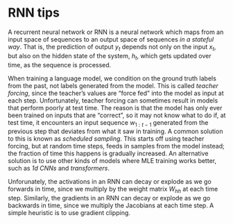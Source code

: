 # RNN tips

A recurrent neural network or RNN is a neural network which maps from an input space of
sequences to an output space of sequences _in a stateful way_. That is, the prediction of output $y_t$
depends not only on the input $x_t$, but also on the hidden state of the system, $h_t$, which gets updated
over time, as the sequence is processed.

When training a language model, we condition on the ground truth labels from the past, not labels generated from the model.
This is called _teacher forcing_, since the teacher’s values are “force fed” into the model as input at
each step.
Unfortunately, teacher forcing can sometimes result in models that perform poorly at test time.
The reason is that the model has only ever been trained on inputs that are “correct”, so it may not
know what to do if, at test time, it encounters an input sequence $w_{1:t-1}$ generated from the previous
step that deviates from what it saw in training.
A common solution to this is known as _scheduled sampling_. This starts off using
teacher forcing, but at random time steps, feeds in samples from the model instead; the fraction of
time this happens is gradually increased.
An alternative solution is to use other kinds of models where MLE training works better, such as
_1d CNNs_ and _transformers_.

Unforunately, the activations in an RNN can decay or explode as we go forwards in time, since
we multiply by the weight matrix $W_{hh}$ at each time step. Similarly, the gradients in an RNN can
decay or explode as we go backwards in time, since we multiply the Jacobians at each time step. A simple heuristic is to use gradient clipping.